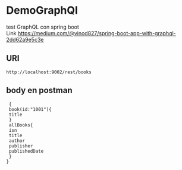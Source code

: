 # DemoGraphQl
test GraphQL con spring boot  
Link
https://medium.com/@vinod827/spring-boot-app-with-graphql-2dd62a9e5c3e


URI 
---
```
http://localhost:9002/rest/books
```

body en postman 
---

```
 {
 book(id:"1001"){
 title 
 }
 allBooks{
 isn
 title
 author
 publisher
 publishedDate
 }
}
```
